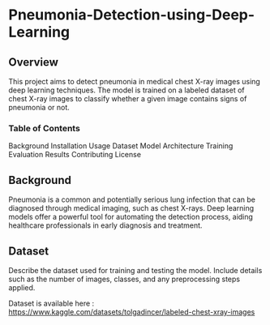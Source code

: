 # Pneumonia-Detection-using-Deep-Learning

## Overview
This project aims to detect pneumonia in medical chest X-ray images using deep learning techniques. The model is trained on a labeled dataset of chest X-ray images to classify whether a given image contains signs of pneumonia or not.

### Table of Contents
Background
Installation
Usage
Dataset
Model Architecture
Training
Evaluation
Results
Contributing
License


## Background
Pneumonia is a common and potentially serious lung infection that can be diagnosed through medical imaging, such as chest X-rays. Deep learning models offer a powerful tool for automating the detection process, aiding healthcare professionals in early diagnosis and treatment.

## Dataset
Describe the dataset used for training and testing the model. Include details such as the number of images, classes, and any preprocessing steps applied.

Dataset is available here : https://www.kaggle.com/datasets/tolgadincer/labeled-chest-xray-images
